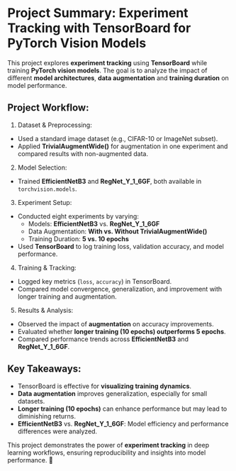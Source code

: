 # Project Summary: Experiment Tracking with TensorBoard for PyTorch Vision Models
This project explores **experiment tracking** using **TensorBoard** while training **PyTorch vision models**. The goal is to analyze the impact of different **model architectures**, **data augmentation** and **training duration** on model performance.

## Project Workflow:

1. Dataset & Preprocessing:
* Used a standard image dataset (e.g., CIFAR-10 or ImageNet subset).
* Applied **TrivialAugmentWide()** for augmentation in one experiment and compared results with non-augmented data.

2. Model Selection:
* Trained **EfficientNetB3** and **RegNet_Y_1_6GF**, both available in `torchvision.models`.

3. Experiment Setup:

* Conducted eight experiments by varying:
  * Models: **EfficientNetB3** vs. **RegNet_Y_1_6GF**
  * Data Augmentation: **With vs. Without TrivialAugmentWide()**
  * Training Duration: **5 vs. 10 epochs**
* Used **TensorBoard** to log training loss, validation accuracy, and model performance.

4. Training & Tracking:

* Logged key metrics (`loss`, `accuracy`) in TensorBoard.
* Compared model convergence, generalization, and improvement with longer training and augmentation.

5. Results & Analysis:

* Observed the impact of **augmentation** on accuracy improvements.
* Evaluated whether **longer training (10 epochs) outperforms 5 epochs**.
* Compared performance trends across **EfficientNetB3** and **RegNet_Y_1_6GF**.

## Key Takeaways:
* TensorBoard is effective for **visualizing training dynamics**.
* **Data augmentation** improves generalization, especially for small datasets.
* **Longer training (10 epochs)** can enhance performance but may lead to diminishing returns.
* **EfficientNetB3** vs. **RegNet_Y_1_6GF**: Model efficiency and performance differences were analyzed.

This project demonstrates the power of **experiment tracking** in deep learning workflows, ensuring reproducibility and insights into model performance. 🚀
